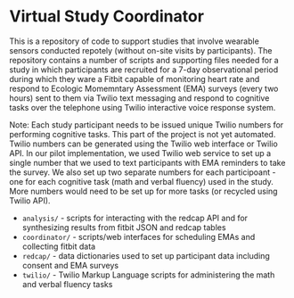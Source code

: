 # Virtual Study Coordinator
This is a repository of code to support studies that involve wearable sensors conducted repotely (without on-site visits by participants).
The repository contains a number of scripts and supporting files needed for a study in which 
participants are recruited for a 7-day observational period during which they ware a Fitbit
capable of monitoring heart rate and respond to Ecologic Momemntary Assessment (EMA) surveys 
(every two hours) sent to them via Twilio text messaging and
respond to cognitive tasks over the telephone using Twilio interactive voice response system.

Note: Each study participant needs to be issued unique Twilio numbers for performing cognitive tasks. 
This part of the project is not yet automated. 
Twilio numbers can be generated using the Twilio web interface or Twilio API. In our pilot implementation,
we used Twilio web service to set up a single number that we used to text participants with EMA reminders
to take the survey. We also set up two separate numbers for each participoant - one for each 
cognitive task (math and verbal fluency) used in the study. More numbers would need to be set up for more
tasks (or recycled using Twilio API).

- `analysis/` - scripts for interacting with the redcap API and for synthesizing results from fitbit JSON and redcap tables
- `coordinator/` - scripts/web interfaces for scheduling EMAs and collecting fitbit data
- `redcap/` - data dictionaries used to set up participant data including consent and EMA surveys
- `twilio/` - Twilio Markup Language scripts for administering the math and verbal fluency tasks

